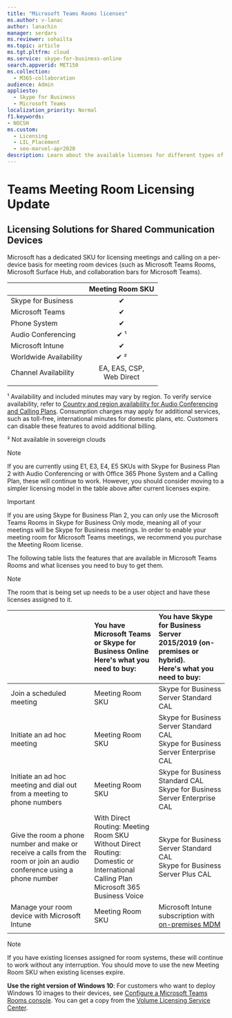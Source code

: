 ```yaml
---
title: "Microsoft Teams Rooms licenses"
ms.author: v-lanac
author: lanachin
manager: serdars
ms.reviewer: sohailta
ms.topic: article
ms.tgt.pltfrm: cloud
ms.service: skype-for-business-online
search.appverid: MET150
ms.collection: 
  - M365-collaboration
audience: Admin
appliesto: 
  - Skype for Business
  - Microsoft Teams
localization_priority: Normal
f1.keywords:
- NOCSH
ms.custom: 
  - Licensing
  - LIL_Placement
  - seo-marvel-apr2020
description: Learn about the available licenses for different types of calling and meeting features in Microsoft Teams Rooms. 
---
```


# Teams Meeting Room Licensing Update

## Licensing Solutions for Shared Communication Devices

Microsoft has a dedicated SKU for licensing meetings and calling on a per-device basis for meeting room devices (such as Microsoft Teams Rooms, Microsoft Surface Hub, and collaboration bars for Microsoft Teams).

||Meeting Room SKU |  
|:--- |:---: |
|Skype for Business |&#x2714;|
|Microsoft Teams|  &#x2714;|
|Phone System|  &#x2714;|
|Audio Conferencing|&#x2714; &sup1;|
|Microsoft Intune|&#x2714;|  
|Worldwide Availability | &#x2714; &sup2;|
|Channel Availability | EA, EAS, CSP, <br/>Web Direct |
| | | |

&sup1; Availability and included minutes may vary by region. To verify service availability, refer to  [Country and region availability for Audio Conferencing and Calling Plans](https://docs.microsoft.com/microsoftteams/country-and-region-availability-for-audio-conferencing-and-calling-plans). Consumption charges may apply for additional services, such as toll-free, international minutes for domestic plans, etc. Customers can disable these features to avoid additional billing.  

&sup2; Not available in sovereign clouds  


> [!NOTE]
> If you are currently using E1, E3, E4, E5 SKUs with Skype for Business Plan 2 with Audio Conferencing or with Office 365 Phone System and a Calling Plan, these will continue to work. However, you should consider moving to a simpler licensing model in the table above after current licenses expire.

> [!IMPORTANT]
> If you are using Skype for Business Plan 2, you can only use the Microsoft Teams Rooms in Skype for Business Only mode, meaning all of your meetings will be Skype for Business meetings. In order to enable your meeting room for Microsoft Teams meetings, we recommend you purchase the Meeting Room license. 

The following table lists the features that are available in Microsoft Teams Rooms and what licenses you need to buy to get them.
  
> [!NOTE]
> The room that is being set up needs to be a user object and have these licenses assigned to it.

|  | You have Microsoft Teams or Skype for Business Online <br/> Here's what you need to buy:   |You have Skype for Business Server 2015/2019 (on-premises or hybrid). <br/> Here's what you need to buy:|
|:-----|:-----|:-----|
|Join a scheduled meeting  | Meeting Room SKU  |Skype for Business Server Standard CAL  |
|Initiate an ad hoc meeting | Meeting Room SKU  |Skype for Business Server Standard CAL  <br/> Skype for Business Server Enterprise CAL|
|Initiate an ad hoc meeting and dial out from a meeting to phone numbers |  Meeting Room SKU |Skype for Business Standard CAL  <br/> Skype for Business Server Enterprise CAL|
|Give the room a phone number and make or receive a calls from the room or join an audio conference using a phone number  | With Direct Routing: Meeting Room SKU<br/>Without Direct Routing: Domestic or International Calling Plan<br/>Microsoft 365 Business Voice  |Skype for Business Server Standard CAL  <br/> Skype for Business Server Plus CAL  |
|Manage your room device with Microsoft Intune |Meeting Room SKU  |Microsoft Intune subscription with [on-premises MDM](https://docs.microsoft.com/configmgr/mdm/plan-design/plan-on-premises-mdm) |
| |||

> [!NOTE]
> If you have existing licenses assigned for room systems, these will continue to work without any interruption. You should move to use the new Meeting Room SKU when existing licenses expire.  

 **Use the right version of Windows 10**: For customers who want to deploy Windows 10 images to their devices, see [Configure a Microsoft Teams Rooms console](https://docs.microsoft.com/microsoftteams/room-systems/console). You can get a copy from the [Volume Licensing Service Center](https://www.microsoft.com/Licensing/servicecenter/).
